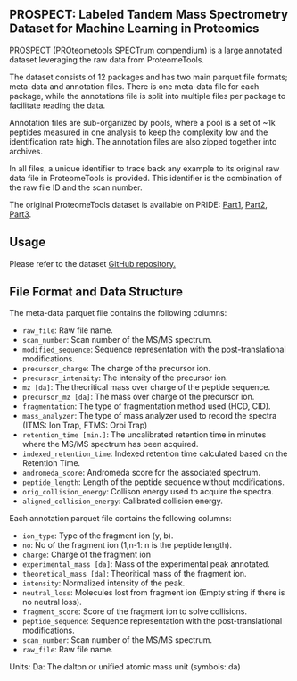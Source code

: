 ## PROSPECT: Labeled Tandem Mass Spectrometry Dataset for Machine Learning in Proteomics

PROSPECT (PROteometools SPECTrum compendium) is a large annotated dataset leveraging the raw data from ProteomeTools.

The dataset consists of 12 packages and has two main parquet file formats; meta-data and annotation files. There is one meta-data file for each package, while the annotations file is split into multiple files per package to facilitate reading the data. 

Annotation files are sub-organized by pools, where a pool is a set of ~1k peptides measured in one analysis to keep the complexity low and the identification rate high. The annotation files are also zipped together into archives. 

In all files, a unique identifier to trace back any example to its original raw data file in ProteomeTools is provided. This identifier is the combination of the raw file ID and the scan number. 

The original ProteomeTools dataset is available on PRIDE: [Part1](https://www.ebi.ac.uk/pride/archive/projects/PXD004732), [Part2](https://www.ebi.ac.uk/pride/archive/projects/PXD010595), [Part3](https://www.ebi.ac.uk/pride/archive/projects/PXD021013).


## Usage

Please refer to the dataset [GitHub repository.](https://github.com/wilhelm-lab/PROSPECT)

## File Format and Data Structure

The meta-data parquet file contains the following columns:

- `raw_file`: Raw file name.
- `scan_number`: Scan number of the MS/MS spectrum.
- `modified_sequence`: Sequence representation with the post-translational modifications.
- `precursor_charge`: The charge of the precursor ion.
- `precursor_intensity`: The intensity of the precursor ion.
- `mz [da]`: The theoritical mass over charge of the peptide sequence.
- `precursor_mz [da]`: The mass over charge of the precursor ion.
- `fragmentation`: The type of fragmentation method used (HCD, CID).
- `mass_analyzer`: The type of mass analyzer used to record the spectra (ITMS: Ion Trap, FTMS: Orbi Trap)
- `retention_time [min.]`: The uncalibrated retention time in minutes where the MS/MS spectrum has been acquired.
- `indexed_retention_time`: Indexed retention time calculated based on the Retention Time.
- `andromeda_score`: Andromeda score for the associated spectrum.
- `peptide_length`: Length of the peptide sequence without modifications.
- `orig_collision_energy`: Collison energy used to acquire the spectra.
- `aligned_collision_energy`: Calibrated collision energy.


Each annotation parquet file contains the following columns:

- `ion_type`: Type of the fragment ion (y, b).
- `no`: No of the fragment ion (1,n-1: n is the peptide length).
- `charge`: Charge of the fragment ion
- `experimental_mass [da]`: Mass of the experimental peak annotated.
- `theoretical_mass [da]`: Theoritical mass of the fragment ion.
- `intensity`: Normalized intensity of the peak.
- `neutral_loss`: Molecules lost from fragment ion (Empty string if there is no neutral loss).
- `fragment_score`: Score of the fragment ion to solve collisions.
- `peptide_sequence`: Sequence representation with the post-translational modifications.
- `scan_number`: Scan number of the MS/MS spectrum.
- `raw_file`: Raw file name.


Units:
Da: The dalton or unified atomic mass unit (symbols: da)






